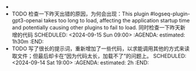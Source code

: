 -
- TODO 检查一下昨天出错的原因，为何会出现：This plugin #logseq-plugin-gpt3-openai takes too long to load, affecting the application startup time and potentially causing other plugins to fail to load.  同时检查一下昨天新增的代码
  SCHEDULED: <2024-09-15 Sun 09:00>
  :AGENDA:
  estimated: 1h30m
  :END:
- TODO 写了很长的提示词，重新增加了一些代码，以求能调用其他的方式来读取文件；但最后却卡在“因为代码太长，加载不了”的问题上。
  SCHEDULED: <2024-09-14 Sat 19:00>
  :AGENDA:
  estimated: 2h
  :END: